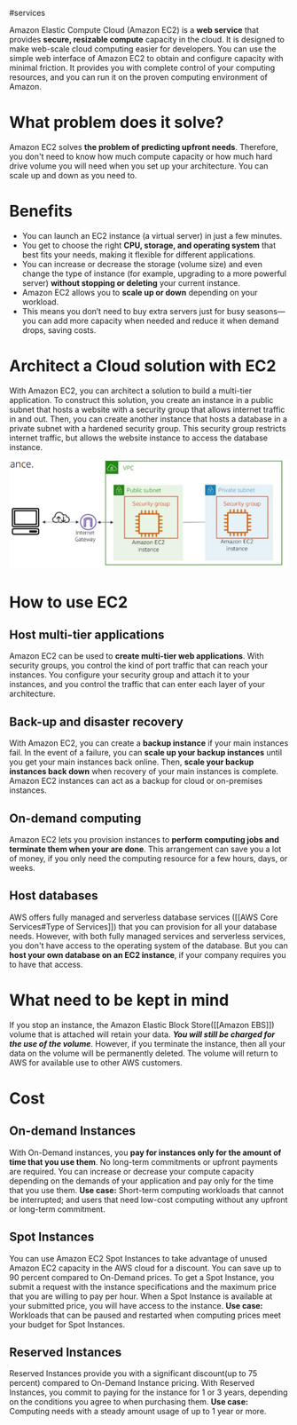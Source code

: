 #services 

Amazon Elastic Compute Cloud (Amazon EC2) is a **web service** that provides **secure, resizable compute** capacity in the cloud. It is designed to make web-scale cloud computing easier for developers. You can use the simple web interface of Amazon EC2 to obtain and configure capacity with minimal friction. It provides you with complete control of your computing resources, and you can run it on the proven computing environment of Amazon.

# What problem does it solve?
Amazon EC2 solves **the problem of predicting upfront needs**. Therefore, you don't need to know how much compute capacity or how much hard drive volume you will need when you set up your architecture. You can scale up and down as you need to.

# Benefits
- You can launch an EC2 instance (a virtual server) in just a few minutes.
- You get to choose the right **CPU, storage, and operating system** that best fits your needs, making it flexible for different applications.
- You can increase or decrease the storage (volume size) and even change the type of instance (for example, upgrading to a more powerful server) **without stopping or deleting** your current instance.
- Amazon EC2 allows you to **scale up or down** depending on your workload.
- This means you don’t need to buy extra servers just for busy seasons—you can add more capacity when needed and reduce it when demand drops, saving costs.

# Architect a Cloud solution with EC2
With Amazon EC2, you can architect a solution to build a multi-tier application. To construct this solution, you create an instance in a public subnet that hosts a website with a security group that allows internet traffic in and out. Then, you can create another instance that hosts a database in a private subnet with a hardened security group. This security group restricts internet traffic, but allows the website instance to access the database instance.

![Works with EC2](../attachments/works_with_ec2.png)

# How to use EC2
## Host multi-tier applications
Amazon EC2 can be used to **create multi-tier web applications**. With security groups, you control the kind of port traffic that can reach your instances. You configure your security group and attach it to your instances, and you control the traffic that can enter each layer of your architecture.
## Back-up and disaster recovery
With Amazon EC2, you can create a **backup instance** if your main instances fail. In the event of a failure, you can **scale up your backup instances** until you get your main instances back online. Then, **scale your backup instances back down** when recovery of your main instances is complete. Amazon EC2 instances can act as a backup for cloud or on-premises instances.
## On-demand computing
Amazon EC2 lets you provision instances to **perform computing jobs and terminate them when your are done**. This arrangement can save you a lot of money, if you only need the computing resource for a few hours, days, or weeks.
## Host databases
AWS offers fully managed and serverless database services ([[AWS Core Services#Type of Services]]) that you can provision for all your database needs. However, with both fully managed services and serverless services, you don't have access to the operating system of the database. But you can **host your own database on an EC2 instance**, if your company requires you to have that access.

# What need to be kept in mind
If you stop an instance, the Amazon Elastic Block Store([[Amazon EBS]]) volume that is attached will retain your data. ***You will still be charged for the use of the volume***. However, if you terminate the instance, then all your data on the volume will be permanently deleted. The volume will return to AWS for available use to other AWS customers.

# Cost
## On-demand Instances
With On-Demand instances, you **pay for instances only for the amount of time that you use them**. No long-term commitments or upfront payments are required. You can increase or decrease your compute capacity depending on the demands of your application and pay only for the time that you use them. 
**Use case:** Short-term computing workloads that cannot be interrupted; and users that need low-cost computing without any upfront or long-term commitment.
## Spot Instances
You can use Amazon EC2 Spot Instances to take advantage of unused Amazon EC2 capacity in the AWS cloud for a discount. You can save up to 90 percent compared to On-Demand prices. To get a Spot Instance, you submit a request with the instance specifications and the maximum price that you are willing to pay per hour. When a Spot Instance is available at your submitted price, you will have access to the instance. 
**Use case:** Workloads that can be paused and restarted when computing prices meet your budget for Spot Instances.
## Reserved Instances
Reserved Instances provide you with a significant discount(up to 75 percent) compared to On-Demand Instance pricing. With Reserved Instances, you commit to paying for the instance for 1 or 3 years, depending on the conditions you agree to when purchasing them. 
**Use case:** Computing needs with a steady amount usage of up to 1 year or more.